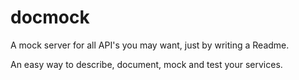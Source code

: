 docmock
=======

A mock server for all API's you may want, just by writing a Readme.

An easy way to describe, document, mock and test your services.
